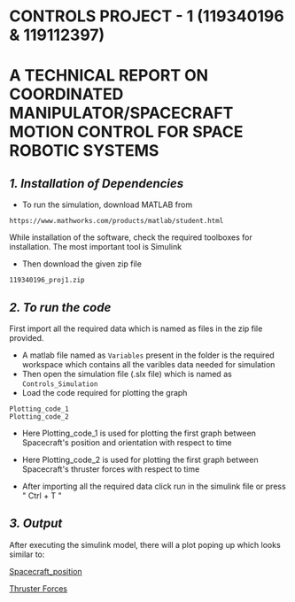 # CONTROLS PROJECT - 1 (119340196 & 119112397)
# A TECHNICAL REPORT ON COORDINATED MANIPULATOR/SPACECRAFT MOTION CONTROL FOR SPACE ROBOTIC SYSTEMS

## _1. Installation of Dependencies_

* To run the simulation, download MATLAB from 

````
https://www.mathworks.com/products/matlab/student.html
````
While installation of the software, check the required toolboxes for installation. The most important tool is Simulink

* Then download the given zip file
````
119340196_proj1.zip
````

## _2. To run the code_

First import all the required data which is named as files in the zip file provided. 

* A matlab file named as ````Variables```` present in the folder is the required workspace which contains all the varibles data needed for simulation
* Then open the simulation file (.slx file) which is named as ````Controls_Simulation````
* Load the code required for plotting the graph 
````
Plotting_code_1
Plotting_code_2
````

* Here Plotting_code_1 is used for plotting the first graph between Spacecraft's position and orientation with respect to time

* Here Plotting_code_2 is used for plotting the first graph between Spacecraft's thruster forces with respect to time

* After importing all the required data click run in the simulink file or press " Ctrl + T "

## _3. Output_

After executing the simulink model, there will a plot poping up which looks similar to:

[Spacecraft_position](https://drive.google.com/file/d/1vqd1Q11eARNcZk4QF6AshcyjP-T5nIhP/view?usp=sharing)


[Thruster Forces](https://drive.google.com/file/d/1UNDKnQLOhG7UngIsSBJDXzdLhtBpNw-D/view?usp=sharing)





